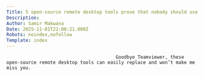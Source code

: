```yaml
---
Title: 5 open-source remote desktop tools prove that nobody should use TeamViewer anymore
Description: 
Author: Samir Makwana
Date: 2025-11-01T22:00:21.000Z
Robots: noindex,nofollow
Template: index
---
```


                                            Goodbye Teamviewer, these open-source remote desktop tools can easily replace and won’t make me miss you. 
                                        